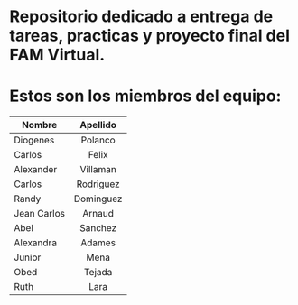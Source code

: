 # Repositorio dedicado a entrega de tareas, practicas y proyecto final del FAM Virtual.

# Estos son los miembros del equipo: 
| Nombre        | Apellido              | 
| ------------- |:---------------------:| 
| Diogenes      | Polanco               | 
| Carlos        | Felix                 | 
| Alexander     | Villaman              |
| Carlos        | Rodriguez             | 
| Randy         | Dominguez             | 
| Jean Carlos   | Arnaud                | 
| Abel          | Sanchez               | 
| Alexandra     | Adames                |
| Junior         |Mena                  |
| Obed           |Tejada                | 
|Ruth           |Lara                   |
